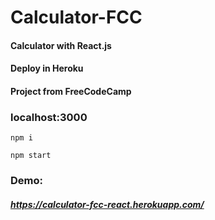 # Calculator-FCC

#### Calculator with React.js
#### Deploy in Heroku
#### Project from FreeCodeCamp

### localhost:3000
`npm i`

`npm start`

### Demo: 
##### https://calculator-fcc-react.herokuapp.com/

